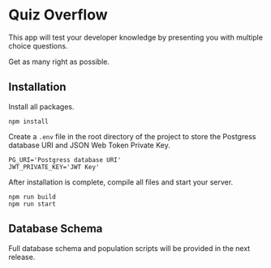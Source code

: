 # Quiz Overflow

This app will test your developer knowledge by presenting you with multiple choice questions.

Get as many right as possible.

## Installation

Install all packages.

```
npm install
```

Create a `.env` file in the root directory of the project to store the Postgress database URI and JSON Web Token Private Key.

```
PG_URI='Postgress database URI'
JWT_PRIVATE_KEY='JWT Key'
```

After installation is complete, compile all files and start your server.

```
npm run build
npm run start
```

## Database Schema

Full database schema and population scripts will be provided in the next release.
